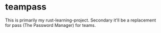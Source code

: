 teampass
========

This is primarily my rust-learning-project. Secondary it'll be a replacement for pass (The Password Manager) for teams.
